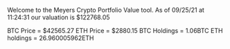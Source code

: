 Welcome to the Meyers Crypto Portfolio Value tool. 
As of 09/25/21 at 11:24:31 our valuation is $122768.05 

BTC Price = $42565.27
 ETH Price = $2880.15
BTC Holdings = 1.06BTC
 ETH holdings = 26.960005962ETH 
